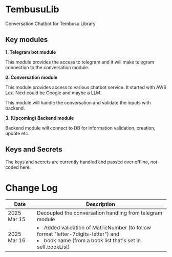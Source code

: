 # TembusuLib
Conversation Chatbot for Tembusu Library

## Key modules
**1. Telegram bot module**

This module provides the access to telegram and it will make telegram connection to the conversation module.

**2. Conversation module**

This module provides access to various chatbot service. It started with AWS Lex. Next could be Google and maybe a LLM. 

This module will handle the conversation and validate the inputs with backend.

**3. (Upcoming) Backend module**

Backend module will connect to DB for information validation, creation, update etc. 

## Keys and Secrets

The keys and secrets are currently handled and passed over offline, not coded here.


# Change Log
|Date|Description|
|---|---|
|2025 Mar 15| Decoupled the conversation handling from telegram module|
|2025 Mar 16| <li> Added validation of MatricNumber (to follow format "letter-7digits-letter") and</li><li> book name (from a book list that's set in self.bookList)</li>|

